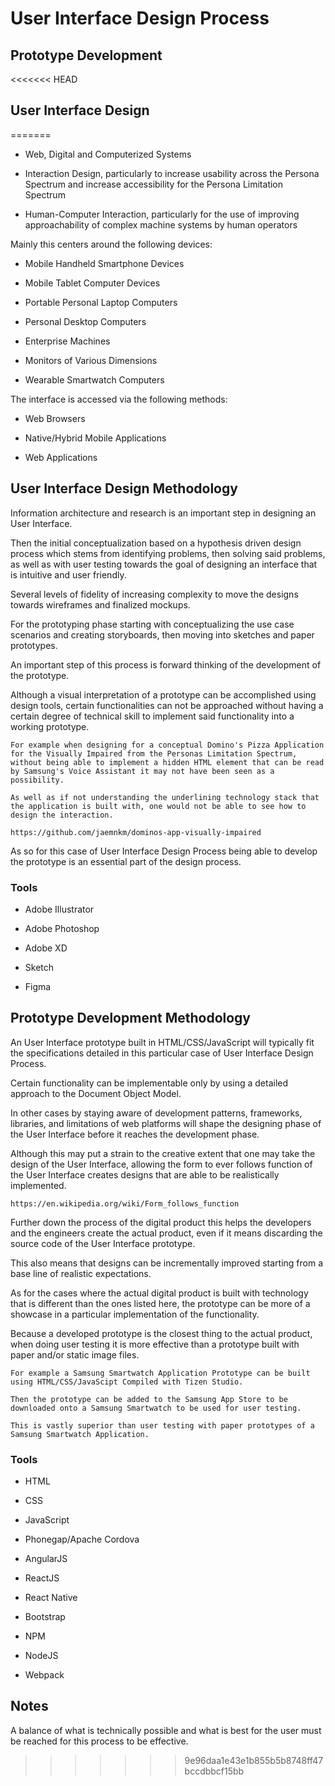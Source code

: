 # User Interface Design Process

## Prototype Development

<<<<<<< HEAD
## User Interface Design
=======
- Web, Digital and Computerized Systems

- Interaction Design, particularly to increase usability across the Persona Spectrum and increase accessibility for the Persona Limitation Spectrum 

- Human-Computer Interaction, particularly for the use of improving approachability of complex machine systems by human operators

Mainly this centers around the following devices:

- Mobile Handheld Smartphone Devices

- Mobile Tablet Computer Devices

- Portable Personal Laptop Computers

- Personal Desktop Computers

- Enterprise Machines

- Monitors of Various Dimensions

- Wearable Smartwatch Computers

The interface is accessed via the following methods:

- Web Browsers

- Native/Hybrid Mobile Applications

- Web Applications

## User Interface Design Methodology

Information architecture and research is an important step in designing an User Interface. 

Then the initial conceptualization based on a hypothesis driven design process which stems from identifying problems, then solving said problems, as well as with user testing towards the goal of designing an interface that is intuitive and user friendly. 

Several levels of fidelity of increasing complexity to move the designs towards wireframes and finalized mockups. 

For the prototyping phase starting with conceptualizing the use case scenarios and creating storyboards, then moving into sketches and paper prototypes. 

An important step of this process is forward thinking of the development of the prototype. 

Although a visual interpretation of a prototype can be accomplished using design tools, certain functionalities can not be approached without having a certain degree of technical skill to implement said functionality into a working prototype.

    For example when designing for a conceptual Domino's Pizza Application for the Visually Impaired from the Personas Limitation Spectrum, without being able to implement a hidden HTML element that can be read by Samsung's Voice Assistant it may not have been seen as a possibility. 
    
    As well as if not understanding the underlining technology stack that the application is built with, one would not be able to see how to design the interaction.

    https://github.com/jaemnkm/dominos-app-visually-impaired

As so for this case of User Interface Design Process being able to develop the prototype is an essential part of the design process. 

### Tools

- Adobe Illustrator

- Adobe Photoshop

- Adobe XD

- Sketch

- Figma

## Prototype Development Methodology

An User Interface prototype built in HTML/CSS/JavaScript will typically fit the specifications detailed in this particular case of User Interface Design Process. 

Certain functionality can be implementable only by using a detailed approach to the Document Object Model. 

In other cases by staying aware of development patterns, frameworks, libraries, and limitations of web platforms will shape the designing phase of the User Interface before it reaches the development phase. 

Although this may put a strain to the creative extent that one may take the design of the User Interface, allowing the form to ever follows function of the User Interface creates designs that are able to be realistically implemented. 

    https://en.wikipedia.org/wiki/Form_follows_function

Further down the process of the digital product this helps the developers and the engineers create the actual product, even if it means discarding the source code of the User Interface prototype. 

This also means that designs can be incrementally improved starting from a base line of realistic expectations. 

As for the cases where the actual digital product is built with technology that is different than the ones listed here, the prototype can be more of a showcase in a particular implementation of the functionality. 

Because a developed prototype is the closest thing to the actual product, when doing user testing it is more effective than a prototype built with paper and/or static image files. 

    For example a Samsung Smartwatch Application Prototype can be built using HTML/CSS/JavaScipt Compiled with Tizen Studio. 
    
    Then the prototype can be added to the Samsung App Store to be downloaded onto a Samsung Smartwatch to be used for user testing. 
    
    This is vastly superior than user testing with paper prototypes of a Samsung Smartwatch Application.

### Tools

- HTML

- CSS

- JavaScript

- Phonegap/Apache Cordova

- AngularJS

- ReactJS

- React Native

- Bootstrap

- NPM

- NodeJS

- Webpack

## Notes

A balance of what is technically possible and what is best for the user must be reached for this process to be effective.
>>>>>>> 9e96daa1e43e1b855b5b8748ff47bccdbbcf15bb
